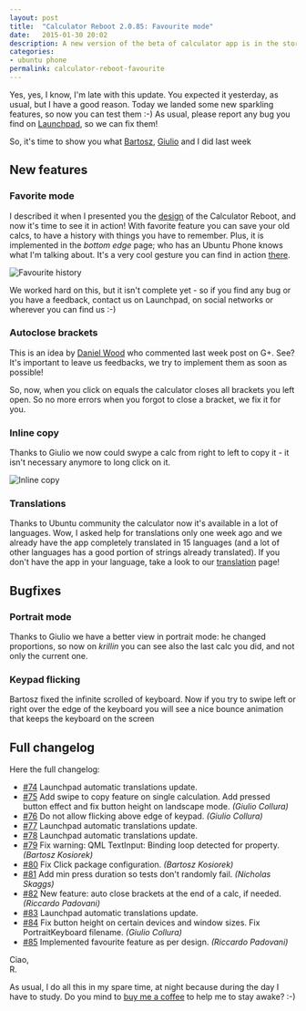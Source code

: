 ```yaml
---
layout: post
title:  "Calculator Reboot 2.0.85: Favourite mode"
date:   2015-01-30 20:02
description: A new version of the beta of calculator app is in the store. What's new?.
categories:
- ubuntu phone
permalink: calculator-reboot-favourite
---
```


Yes, yes, I know, I'm late with this update. You expected it yesterday, as
usual, but I have a good reason. Today we landed some new sparkling features, so
now you can test them :-) As usual, please report any bug you find on
[Launchpad][bugs], so we can fix them!

So, it's time to show you what [Bartosz][gang66], [Giulio][gcollura] and I did
last week

## New features

### Favorite mode

I described it when I presented you the [design][design] of the Calculator
Reboot, and now it's time to see it in action! With favorite feature you can
save your old calcs, to have a history with things you have to remember. Plus,
it is implemented in the *bottom edge* page; who has an Ubuntu Phone knows what
I'm talking about. It's a very cool gesture you can find in action [there][be].

![Favourite history][img1]

We worked hard on this, but it isn't complete yet - so if you find any bug or
you have a feedback, contact us on Launchpad, on social networks or wherever you
can find us :-)

### Autoclose brackets

This is an idea by [Daniel Wood][dwood] who commented last week post on G+. See?
It's important to leave us feedbacks, we try to implement them as soon as
possible!

So, now, when you click on equals the calculator closes all brackets you left
open. So no more errors when you forgot to close a bracket, we fix it for you.

### Inline copy

Thanks to Giulio we now could swype a calc from right to left to copy it - it
isn't necessary anymore to long click on it.

![Inline copy][img2]

### Translations

Thanks to Ubuntu community the calculator now it's available in a lot of
languages. Wow, I asked help for translations only one week ago and we already
have the app completely translated in 15 languages (and a lot of other languages
has a good portion of strings already translated). If you don't have the app in
your language, take a look to our [translation][i18n] page!

## Bugfixes

### Portrait mode

Thanks to Giulio we have a better view in portrait mode: he changed proportions,
so now on *krillin* you can see also the last calc you did, and not only the
current one.

### Keypad flicking

Bartosz fixed the infinite scrolled of keyboard. Now if you try to swipe left or
right over the edge of the keyboard you will see a nice bounce animation that
keeps the keyboard on the screen

## Full changelog

Here the full changelog:

- [#74][74] Launchpad automatic translations update.
- [#75][75] Add swipe to copy feature on single calculation. Add pressed button effect and fix button height on landscape mode. *(Giulio Collura)*
- [#76][76] Do not allow flicking above edge of keypad. *(Giulio Collura)*
- [#77][77] Launchpad automatic translations update.
- [#78][78] Launchpad automatic translations update.
- [#79][79] Fix warning: QML TextInput: Binding loop detected for property. *(Bartosz Kosiorek)*
- [#80][80] Fix Click package configuration. *(Bartosz Kosiorek)*
- [#81][81] Add min press duration so tests don't randomly fail. *(Nicholas Skaggs)*
- [#82][82] New feature: auto close brackets at the end of a calc, if needed. *(Riccardo Padovani)*
- [#83][83] Launchpad automatic translations update.
- [#84][84] Fix button height on certain devices and window sizes. Fix PortraitKeyboard filename. *(Giulio Collura)*
- [#85][85] Implemented favourite feature as per design. *(Riccardo Padovani)*

Ciao,<br/>
R.

As usual, I do all this in my spare time, at night because during the day I
have to study. Do you mind to [buy me a coffee][coffee] to help me to stay
awake? :-)

[bugs]: https://bugs.launchpad.net/ubuntu-calculator-app
[gang66]: https://plus.google.com/105782724017692708794/posts
[gcollura]: https://plus.google.com/+GiulioCollura/posts
[be]: http://design.canonical.com/2014/03/loving-the-bottom-edge/
[design]: http://rpadovani.com/ubuntu-calculator-app-reboot/
[img1]: http://rpadovani.com/img/posts/answer.png
[img2]: http://rpadovani.com/img/posts/inline-copy.png
[dwood]: https://plus.google.com/+DanielWood/posts
[i18n]: https://translations.launchpad.net/ubuntu-calculator-app
[coffee]: http://rpadovani.com/donations/
[74]: https://bazaar.launchpad.net/~ubuntu-calculator-dev/ubuntu-calculator-app/reboot/revision/74
[75]: https://bazaar.launchpad.net/~ubuntu-calculator-dev/ubuntu-calculator-app/reboot/revision/75
[76]: https://bazaar.launchpad.net/~ubuntu-calculator-dev/ubuntu-calculator-app/reboot/revision/76
[77]: https://bazaar.launchpad.net/~ubuntu-calculator-dev/ubuntu-calculator-app/reboot/revision/77
[78]: https://bazaar.launchpad.net/~ubuntu-calculator-dev/ubuntu-calculator-app/reboot/revision/78
[79]: https://bazaar.launchpad.net/~ubuntu-calculator-dev/ubuntu-calculator-app/reboot/revision/79
[80]: https://bazaar.launchpad.net/~ubuntu-calculator-dev/ubuntu-calculator-app/reboot/revision/80
[81]: https://bazaar.launchpad.net/~ubuntu-calculator-dev/ubuntu-calculator-app/reboot/revision/81
[82]: https://bazaar.launchpad.net/~ubuntu-calculator-dev/ubuntu-calculator-app/reboot/revision/82
[83]: https://bazaar.launchpad.net/~ubuntu-calculator-dev/ubuntu-calculator-app/reboot/revision/83
[84]: https://bazaar.launchpad.net/~ubuntu-calculator-dev/ubuntu-calculator-app/reboot/revision/84
[85]: https://bazaar.launchpad.net/~ubuntu-calculator-dev/ubuntu-calculator-app/reboot/revision/85

